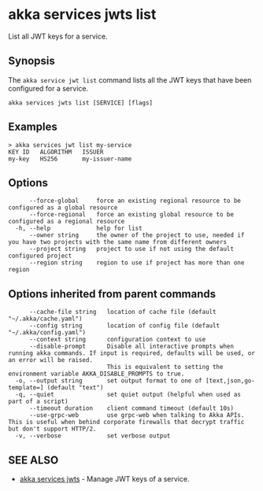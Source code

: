 # akka services jwts list

List all JWT keys for a service.

## Synopsis

The `akka service jwt list` command lists all the JWT keys that have been configured for a service.

```
akka services jwts list [SERVICE] [flags]
```

## Examples

```
> akka services jwt list my-service
KEY ID   ALGORITHM   ISSUER
my-key   HS256       my-issuer-name
```

## Options

```
      --force-global     force an existing regional resource to be configured as a global resource
      --force-regional   force an existing global resource to be configured as a regional resource
  -h, --help             help for list
      --owner string     the owner of the project to use, needed if you have two projects with the same name from different owners
      --project string   project to use if not using the default configured project
      --region string    region to use if project has more than one region
```

## Options inherited from parent commands

```
      --cache-file string   location of cache file (default "~/.akka/cache.yaml")
      --config string       location of config file (default "~/.akka/config.yaml")
      --context string      configuration context to use
      --disable-prompt      Disable all interactive prompts when running akka commands. If input is required, defaults will be used, or an error will be raised.
                            This is equivalent to setting the environment variable AKKA_DISABLE_PROMPTS to true.
  -o, --output string       set output format to one of [text,json,go-template=] (default "text")
  -q, --quiet               set quiet output (helpful when used as part of a script)
      --timeout duration    client command timeout (default 10s)
      --use-grpc-web        use grpc-web when talking to Akka APIs. This is useful when behind corporate firewalls that decrypt traffic but don't support HTTP/2.
  -v, --verbose             set verbose output
```

## SEE ALSO

* [akka services jwts](akka_services_jwts.html)	 - Manage JWT keys of a service.
